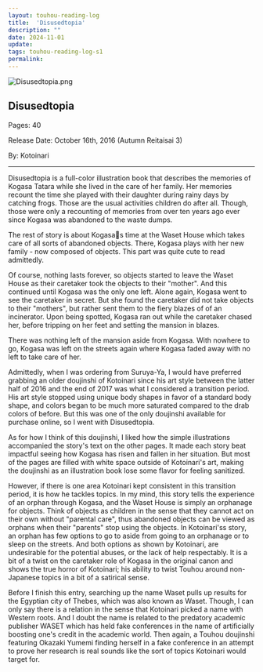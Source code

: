 ```yaml
---
layout: touhou-reading-log
title:  'Disusedtopia'
description: ""
date: 2024-11-01
update: 
tags: touhou-reading-log-s1
permalink:
---
```

![Disusedtopia.png](images/indexes/touhou-reading-log/S1/01/Disusedtopia.png)
## Disusedtopia

Pages: 40

Release Date: October 16th, 2016 (Autumn Reitaisai 3)

By: Kotoinari

- - -

Disusedtopia is a full-color illustration book that describes the memories of Kogasa Tatara while she lived in the care of her family. Her memories recount the time she played with their daughter during rainy days by catching frogs. Those are the usual activities children do after all. Though, those were only a recounting of memories from over ten years ago ever since Kogasa was abandoned to the waste dumps.

The rest of story is about Kogasas time at the Waset House which takes care of all sorts of abandoned objects. There, Kogasa plays with her new family - now composed of objects. This part was quite cute to read admittedly.

Of course, nothing lasts forever, so objects started to leave the Waset House as their caretaker took the objects to their "mother". And this continued until Kogasa was the only one left. Alone again, Kogasa went to see the caretaker in secret. But she found the caretaker did not take objects to their "mothers", but rather sent them to the fiery blazes of of an incinerator. Upon being spotted, Kogasa ran out while the caretaker chased her, before tripping on her feet and setting the mansion in blazes.

There was nothing left of the mansion aside from Kogasa. With nowhere to go, Kogasa was left on the streets again where Kogasa faded away with no left to take care of her.

Admittedly, when I was ordering from Suruya-Ya, I would have preferred grabbing an older doujinshi of Kotoinari since his art style between the latter half of 2016 and the end of 2017 was what I considered a transition period. His art style stopped using unique body shapes in favor of a standard body shape, and colors began to be much more saturated compared to the drab colors of before. But this was one of the only doujinshi available for purchase online, so I went with Disusedtopia.

As for how I think of this doujinshi, I liked how the simple illustrations accompanied the story's text on the other pages. It made each story beat impactful seeing how Kogasa has risen and fallen in her situation. But most of the pages are filled with white space outside of Kotoinari's art, making the doujinshi as an illustration book lose some flavor for feeling sanitized.

However, if there is one area Kotoinari kept consistent in this transition period, it is how he tackles topics. In my mind, this story tells the experience of an orphan through Kogasa, and the Waset House is simply an orphanage for objects. Think of objects as children in the sense that they cannot act on their own without "parental care", thus abandoned objects can be viewed as orphans when their "parents" stop using the objects. In Kotoinari'ss story, an orphan has few options to go to aside from going to an orphanage or to sleep on the streets. And both options as shown by Kotoinari, are undesirable for the potential abuses, or the lack of help respectably. It is a bit of a twist on the caretaker role of Kogasa in the original canon and shows the true horror of Kotoinari; his ability to twist Touhou around non-Japanese topics in a bit of a satirical sense.

Before I finish this entry, searching up the name Waset pulls up results for the Egyptian city of Thebes, which was also known as Waset. Though, I can only say there is a relation in the sense that Kotoinari picked a name with Western roots. And I doubt the name is related to the predatory academic publisher WASET which has held fake conferences in the name of artificially boosting one's credit in the academic world. Then again, a Touhou doujinshi featuring Okazaki Yumemi finding herself in a fake conference in an attempt to prove her research is real sounds like the sort of topics Kotoinari would target for.

